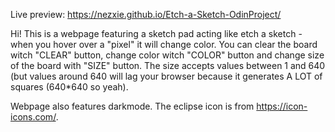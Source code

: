 Live preview: https://nezxie.github.io/Etch-a-Sketch-OdinProject/

Hi!
This is a webpage featuring a sketch pad acting like etch a sketch - when you hover over a "pixel" it will change color.
You can clear the board witch "CLEAR" button, change color witch "COLOR" button and change size of the board with "SIZE" button.
The size accepts values between 1 and 640 (but values around 640 will lag your browser because it generates A LOT of squares (640*640 so yeah).

Webpage also features darkmode.
The eclipse icon is from https://icon-icons.com/.

